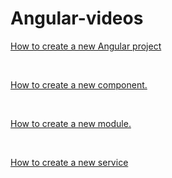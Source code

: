 # Angular-videos

[How to create a new Angular project](https://youtu.be/_nP517MAibc)

<br>

[How to create a new component.](https://youtu.be/AXiGL5C52oE)

<br>

[How to create a new module.](https://youtu.be/KZtFAs_7EYE)

<br>

[How to create a new service](https://youtu.be/pDISWhAy6ik)